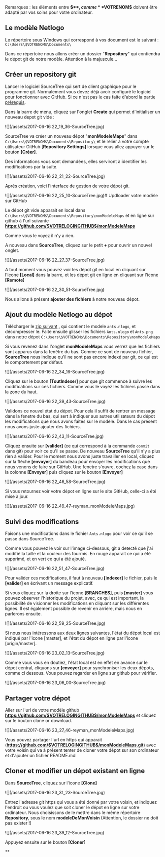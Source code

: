 
Remarques : les éléments entre **$$**, comme **$VOTRENOM$** doivent être adapté par vos soins pour votre ordinateur.

## Le modèle Netlogo

 Le répertoire sous Windows qui correspond à vos document est le suivant : `C:\Users\$VOTRENOM$\Documents\` 

Dans ce répertoire nous allons créer un dossier "**Repository**" qui contiendra le dépot git de notre modèle. Attention à la majuscule...

## Créer un repository git 

Lancer le logiciel SourceTree qui sert de client graphique pour le programme git. Normalement vous devez déjà avoir configuré le logiciel pour fonctionner avec GitHub. Si ce n'est pas le cas faite d'abord la partie [prérequis](../prerequis.md).

Dans la barre de menu, cliquez sur l'onglet **Create** qui permet d'initialiser un nouveau depot git vide : 

![](/assets/2017-06-16 22_19_36-SourceTree.jpg)

SourceTree va créer un nouveau dépot "**monModeleMaps**" dans `C:\Users\$VOTRENOM$\Documents\Repository\` et le relier à votre compte utilisateur GitHub **[Repository Settings]** lorsque vous allez appuyer sur le bouton **[Créer]**.

Des informations vous sont demandées, elles serviront à identifier les modifications par la suite.

![](/assets/2017-06-16 22_21_22-SourceTree.jpg)

Après création, voici l'interface de gestion de votre dépot git.  

![](/assets/2017-06-16 22_25_10-SourceTree.jpg)# Updloader votre modèle sur GitHub

Le dépot git vide apparait en local dans `C:\Users\$VOTRENOM$\Documents\Repository\monModeleMaps` et en ligne sur github à l'url suivante **https://github.com/$VOTRELOGINGITHUB$/monModeleMaps**

Comme vous le voyez il n'y a rien.
 
A nouveau dans **SourceTree**, cliquez sur le petit **+** pour ouvrir un nouvel onglet.

![](/assets/2017-06-16 22_27_37-SourceTree.jpg)

A tout moment vous pouvez voir les dépot git en local en cliquant sur l'icone **[Local]** dans la barre, et les dépot git en ligne en cliquant sur l'icone **[Remote]**

![](/assets/2017-06-16 22_30_51-SourceTree.jpg)

Nous allons à présent **ajouter des fichiers** à notre nouveau dépot.

## Ajout du modèle Netlogo au dépot

Télécharger le [zip suivant](assets/modeleMaps.zip) , qui contient le modele `ants.nlogo`, et décompresser le. Faite ensuite glisser les fichiers `Ants.nlogo` et `Ants.png` dans notre dépot `C:\Users\$VOTRENOM$\Documents\Repository\monModeleMaps`

Si vous revenez dans l'onglet **monModeleMaps** vous verrez que les fichiers sont apparus dans la fenêtre du bas. Comme ce sont de nouveau fichier, **SourceTree** nous indique qu'il ne sont pas encore indexé par git, ce qui est le comportement par défaut.

![](/assets/2017-06-16 22_34_16-SourceTree.jpg) 
  
Cliquez sur le bouton **[ToutIndexer]** pour que git commence à suivre les modifications sur ces fichiers. Comme vous le voyez les fichiers passe dans la zone du haut.

![](/assets/2017-06-16 22_39_43-SourceTree.jpg)

Validons ce nouvel état du dépot. Pour cela il suffit de rentrer un message dans la fenetre du bas, qui sert à indiquer aux autres utilisateurs du dépot les modifications que nous avons faites sur le modèle. Dans le cas présent nous avons juste ajouter des fichiers.

![](/assets/2017-06-16 22_43_11-SourceTree.jpg)

 Cliquez ensuite sur **[valider]** (ce qui correspond à la commande `commit `dans git) pour voir ce qu'il se passe. De nouveau **SourceTree** qu'il n'y a plus rien à valider. Pour le moment nous avons juste travailler en local, cliquez sur la flèche **[envoyer]** du bandeau pour envoyer les modifications que nous venons de faire sur GitHub. Une fenetre s'ouvre, cochez la case dans la colonne **[Envoyer]** puis cliquez sur le bouton **[Envoyer]**
 
 ![](/assets/2017-06-16 22_46_58-SourceTree.jpg)

Si vous retournez voir votre dépot en ligne sur le site GitHub, celle-ci a été mise à jour.

![](/assets/2017-06-16 22_49_47-reyman_monModeleMaps.jpg)

## Suivi des modifications

Faisons une modifications dans le fichier `Ants.nlogo` pour voir ce qu'il se passe dans SourceTree. 

Comme vous pouvez le voir sur l'image ci-dessous, git a detecté que j'ai modifié la taille et la couleur des fourmis. En rouge apparait ce qui a été supprimé, et en vert ce qui a été ajouté.

![](/assets/2017-06-16 22_51_47-SourceTree.jpg)

Pour valider ces modifications, il faut à nouveau **[indexer]** le fichier, puis le **[valider]** en écrivant un message explicatif.

Si vous cliquez sur la droite sur l'icone **[BRANCHES]**, puis **[master]** vous pouvez observer l'historique du projet, avec, ce qui est important, la possibilité de visionner les modifications en cliquant sur les différentes lignes. Il est également possible de revenir en arrière, mais nous en parlerons ensuite.

![](/assets/2017-06-16 22_59_25-SourceTree.jpg)

Si nous nous intéressons aux deux lignes suivantes, l'état du dépot local est indiqué par l'icone [master], et l'état du dépot en ligne par l'icone [origin/master]. 

![](/assets/2017-06-16 23_02_13-SourceTree.jpg)

Comme vous vous en doutiez, l'état local est en effet en avance sur le dépot central, cliquons sur **[envoyer]** pour synchroniser les deux dépots, comme ci dessous. Vous pouvez regarder en ligne sur github pour vérifier.

![](/assets/2017-06-16 23_06_00-SourceTree.jpg)

## Partager votre dépot

Aller sur l'url de votre modèle github **https://github.com/$VOTRELOGINGITHUB$/monModeleMaps** et cliquez sur le bouton clone or download.

![](/assets/2017-06-16 23_27_46-reyman_monModeleMaps.jpg) 

Vous pouvez partager l'url en https qui apparait (**https://github.com/$VOTRELOGINGITHUB$/monModeleMaps.git**) avec votre voisin qui va à présent tenter de cloner votre dépot sur son ordinateur et d'ajouter un fichier README.md

## Cloner et modifier un dépot existant en ligne

Dans **SourceTree**, cliquez sur l'icone **[Clone]**

![](/assets/2017-06-16 23_31_23-SourceTree.jpg)

Entrez l'adresse git https qui vous a été donné par votre voisin, et indiquez l'endroit ou vous voulez que soit cloner le dépot en ligne sur votre ordinateur. Nous choisissons de le mettre dans le même répertoire **Repository**, sous le nom **modeleDeMonVoisin** (Attention, le dossier ne doit pas exister !) 

![](/assets/2017-06-16 23_39_12-SourceTree.jpg)

Appuyez ensuite sur le bouton **[Cloner]**









**